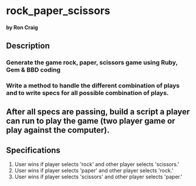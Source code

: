 # rock_paper_scissors

#### by Ron Craig

## Description
### Generate the game rock, paper, scissors game using Ruby, Gem & BBD coding

### Write a method to handle the different combination of plays and to write specs for all possible combination of plays.

## After all specs are passing, build a script a player can run to play the game (two player game or play against the computer).

## Specifications

1. User wins if player selects 'rock' and other player selects 'scissors.'
2. User wins if player selects 'paper' and other player selects 'rock.'
3. User wins if player selects 'scissors' and other player selects 'paper.'
